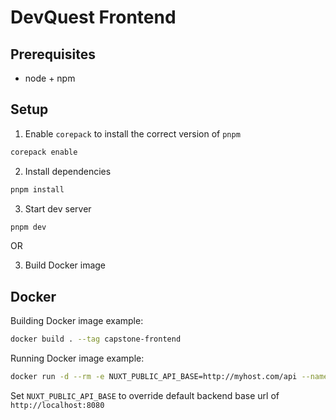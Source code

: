 # DevQuest Frontend

## Prerequisites

* node + npm

## Setup

1. Enable `corepack` to install the correct version of `pnpm`
```sh
corepack enable
```
2. Install dependencies
```sh
pnpm install
```
3. Start dev server
```sh
pnpm dev
```

OR

3. Build Docker image


## Docker

Building Docker image example:
```sh
docker build . --tag capstone-frontend
```

Running Docker image example:
```sh
docker run -d --rm -e NUXT_PUBLIC_API_BASE=http://myhost.com/api --name capstone-frontend -p 3000:3000 capstone-frontend
```

Set `NUXT_PUBLIC_API_BASE` to override default backend base url of `http://localhost:8080`
